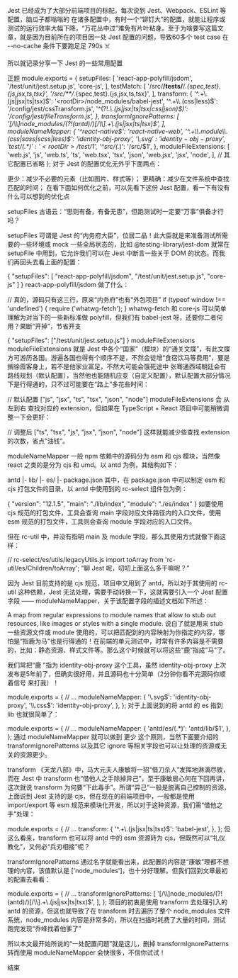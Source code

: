 Jest 已经成为了大部分前端项目的标配，每次说到 Jest、Webpack、ESLint 等配置，脑瓜子都嗡嗡的 在诸多配置中，有时一个“铆钉大”的配置，就能让程序或测试的运行效率大幅下降，“万花丛中过”难免有片叶粘身。至于为啥要写这篇文章，就是因为目前所在的项目因一处 Jest 配置的问题，导致60多个 test case 在 --no-cache 条件下要跑足足 790s ☠️

所以就记录分享一下 Jest 的一些常用配置

正题
module.exports = {
  setupFiles: [
    'react-app-polyfill/jsdom',
    '<rootDir>/test/unit/jest.setup.js',
    'core-js',
  ],
  testMatch: [
    '<rootDir>/src/**/__tests__/**/*.{spec,test}.{js,jsx,ts,tsx}',
    '<rootDir>/src/**/*.{spec,test}.{js,jsx,ts,tsx}',
  ],
  transform: {
    '^.+\\.(js|jsx|ts|tsx)$': '<rootDir>/node_modules/babel-jest',
    '^.+\\.(css|less)$': '<rootDir>/config/jest/cssTransform.js',
    '^(?!.*\\.(js|jsx|ts|tsx|css|json)$)': '<rootDir>/config/jest/fileTransform.js',
  },
  transformIgnorePatterns: [
    '[/\\\\]node_modules/(?!(antd)/)[/\\\\].+\\.(js|jsx|ts|tsx)$',
  ],
  moduleNameMapper: {
    '^react-native$': 'react-native-web',
    '^.+\\.module\\.(css|sass|scss|less)$': 'identity-obj-proxy',
    '\\.svg$': 'identity-obj-proxy',
    'test/(.*)': '<rootDir>/test/$1',
    '^src/(.*)': '<rootDir>/src/$1',
  },
  moduleFileExtensions: [
    'web.js',
    'js',
    'web.ts',
    'ts',
    'web.tsx',
    'tsx',
    'json',
    'web.jsx',
    'jsx',
    'node',
  ],
  // 其它配置已省略
};
对于 Jest 的配置优化无外乎下面两点：

更少：减少不必要的元素（比如图片、样式等）；
更精确：减少在文件系统中查找匹配的时间；
在看下面如何优化之前，可以先看下这份 Jest 配置，看一下有没有什么可以想到的优化点

setupFiles
古语云：“思则有备，有备无患”，但跑测试时一定要“万事”俱备才行吗？

setupFiles 可谓是 Jest 的“内务府大臣”，位居二品！此大臣就是来准备测试所需要的一些环境或 mock 一些全局状态的，比如 @testing-library/jest-dom 就常在 setupFile 中用到，它允许我们可以在 Jest 中断言一些关于 DOM 的状态。而我们再回头去看上面的配置：

{
  "setupFiles": [
    "react-app-polyfill/jsdom",
    "<rootDir>/test/unit/jest.setup.js",
    "core-js"
  ]
}
react-app-polyfill/jsdom 做了什么：

// 真的，源码只有这三行，原来“内务府”也有“外包项目” 
if (typeof window !== 'undefined') {
  require ('whatwg-fetch');
}
whatwg-fetch 和 core-js 可以简单理解为对当下的一些新标准做 polyfill，但我们有 babel-jest 呀，还要你二者何用？果断“开掉”，节省开支

{
  "setupFiles": ["<rootDir>/test/unit/jest.setup.js"]
}
moduleFileExtensions
moduleFileExtensions 就是 Jest 中各个“国家”（模块）的“通关文牒”，有此文牒方可游历各国。游遍各国也得有个顺序不是，不然会徒增“食宿饮马等费用”，要是搁徐霞客身上，若不是他家业富足，不然大可能会饿死途中 张骞通西域朝廷会有路线规划（默认配置），当然他也能随机应变（自定义配置），默认配置大部分情况下是行得通的，只不过可能要在“路上”多花些时间：

// 默认配置
["js", "jsx", "ts", "tsx", "json", "node"]
moduleFileExtensions 会 从左到右 查找对应的 extension，但如果在 TypeScript + React 项目中可能稍微调整一下会更好：

// 调整后
["ts", "tsx", "js", "jsx", "json", "node"]
这样就能减少些查找 extension 的次数，省点“油钱”。

moduleNameMapper
一般 npm 依赖中的源码分为 esm 和 cjs 模块，当然像 react 之类的是分为 cjs 和 umd。以 antd 为例，其结构如下：

antd
  |- lib/
  |- es/
  |- package.json
其中，在 package.json 中可以制定 esm 和 cjs 打包文件的目录，以 antd 中使用到的 rc-select 组件包为例：

{
  "version": "12.1.5",
  "main": "./lib/index",
  "module": "./es/index"
}
如要使用 cjs 规范的打包文件，工具会查询 main 字段对应文件路径内的入口文件，使用 esm 规范的打包文件，工具则会查询 module 字段对应的入口文件。

但在 rc-util 中，并没有指明 main 及 module 字段，那么其使用方式就像下面这样：

// rc-select/es/utils/legacyUtils.js
import toArray from 'rc-util/es/Children/toArray';
“聊 Jest 呢，叨叨上面这么多干嘛呢？”

因为 Jest 目前支持的是 cjs 规范，项目中又用到了 antd，所以对于其使用的 rc-util 这种依赖，Jest 无法处理，需要手动转换一下，这就需要引入一个 Jest 配置字段 —— moduleNameMapper，关于该配置字段的描述文档如下所述：

A map from regular expressions to module names that allow to stub out resources, like images or styles with a single module.
说白了就是用来 stub 一些资源文件或 module 使用的，可以把匹配到的内容映射为你指定的内容，哪怕是“指鹿为马”也是行得通的！在前端的单元测试中，时常有许多内容是不需要的，比如：静态资源、样式文件等。那么这个时候就可以将这些“鹿”指成“马”了。

我们常把“鹿 ”指为 identity-obj-proxy 这个工具，虽然 identity-obj-proxy 上次发布是5年前了，但确实很好用，并且源码也十分简单（2分钟你看不完源码你顺着信号 来打我）！

module.exports = {
  // ...
  moduleNameMapper: {
    '\\.svg$': 'identity-obj-proxy',
    '\\.css$': 'identity-obj-proxy',
  },
};
对于上面说到的将 antd 的 es 指到 lib 也就很简单了：

module.exports = {
  // ...
  moduleNameMapper: {
    'antd/es/(.*)': 'antd/lib/$1',
  },
};
通过 moduleNameMapper 就可以做到 更少 这个原则，当然下面要介绍的 transformIgnorePatterns 以及其它 ignore 等相关字段也可以让处理的资源或无关的资源更少。

transform
《天龙八部》中，马大元夫人康敏将一招“借刀杀人”发挥地淋漓尽致，而在 Jest 中 transform 也“借他人之手除掉异己”，至于康敏居心何在下回再讲，这次就说 transform 为何要“下此毒手”。所谓“异己”一般是脱离自己控制的资源，上面说到 Jest 支持的是 cjs，但在现在的前端项目中，一般都是使用 import/export 等 esm 规范来模块化开发，所以对于这种资源，我们需“借他之手”处理：

module.exports = {
    // ...
  transform: {
    '^.+\\.(js|jsx|ts|tsx)$': 'babel-jest',
  },
};
但这么看来，transform 也可以将 antd 中的 esm 资源转为 cjs，但既然可以“礼仪教化”，又何必“兵刃相接”呢？

transformIgnorePatterns
通过名字就能看出来，此配置的内容是“康敏”理都不想理的内容，该值默认是 ['node_modules']，也十分好理解。但我们回到文章最初的配置去看看：

module.exports = {
  // ...
  transformIgnorePatterns: [
    '[/\\\\]node_modules/(?!(antd)/)[/\\\\].+\\.(js|jsx|ts|tsx)$',
  ],
};
项目的初衷是使用 transform 去处理引入的 antd 的资源，但这也就导致了在 transform 时去遍历了整个 node_modules 文件系统，node_modules 内容是非常多的，所以在扫描时耗费了大量的时间，测试跑完发现“乔峰找着他爹了”

所以本文最开始所说的“一处配置问题”就是这儿，删掉 transformIgnorePatterns 转而使用 moduleNameMapper 会快很多，不信你试试！

结束
